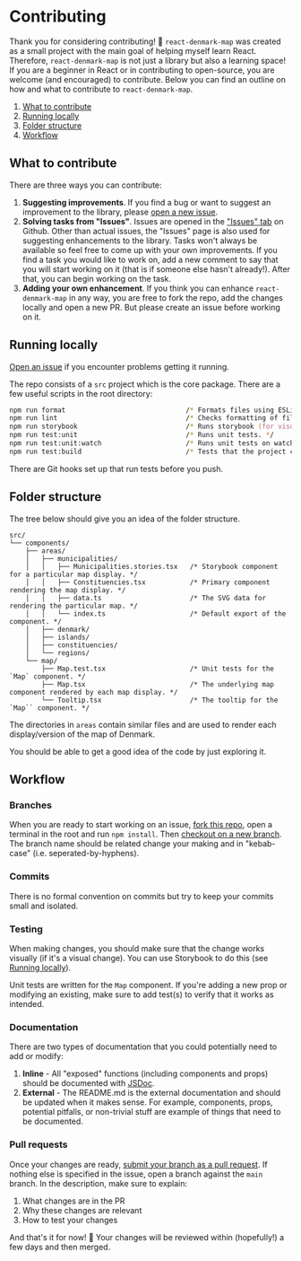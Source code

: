 # Contributing

Thank you for considering contributing! 🙌 `react-denmark-map` was created as a small project with the main goal of helping myself learn React. Therefore, `react-denmark-map` is not just a library but also a learning space! If you are a beginner in React or in contributing to open-source, you are welcome (and encouraged) to contribute. Below you can find an outline on how and what to contribute to `react-denmark-map`.

1. [What to contribute](#what-to-contribute)
2. [Running locally](#running-locally)
3. [Folder structure](#folder-structure)
4. [Workflow](#workflow)

## What to contribute

There are three ways you can contribute:

1. **Suggesting improvements**. If you find a bug or want to suggest an improvement to the library, please [open a new issue](https://github.com/MartinP460/react-denmark-map/issues/new).
2. **Solving tasks from "Issues"**. Issues are opened in the ["Issues" tab](https://github.com/MartinP460/react-denmark-map/issues) on Github. Other than actual issues, the "Issues" page is also used for suggesting enhancements to the library. Tasks won't always be available so feel free to come up with your own improvements. If you find a task you would like to work on, add a new comment to say that you will start working on it (that is if someone else hasn't already!). After that, you can begin working on the task.
3. **Adding your own enhancement**. If you think you can enhance `react-denmark-map` in any way, you are free to fork the repo, add the changes locally and open a new PR. But please create an issue before working on it.

## Running locally

[Open an issue](https://github.com/MartinP460/react-denmark-map/issues/new) if you encounter problems getting it running.

The repo consists of a `src` project which is the core package. There are a few useful scripts in the root directory:

```zsh
npm run format                              /* Formats files using ESLint. */
npm run lint                                /* Checks formatting of files using ESLint. */
npm run storybook                           /* Runs storybook (for visual testing). */
npm run test:unit                           /* Runs unit tests. */
npm run test:unit:watch                     /* Runs unit tests on watch mode. */
npm run test:build                          /* Tests that the project can build. */
```

There are Git hooks set up that run tests before you push.

## Folder structure

The tree below should give you an idea of the folder structure.

```
src/
└── components/
    ├── areas/
    │   ├── municipalities/
    │   │   ├── Municipalities.stories.tsx   /* Storybook component for a particular map display. */
    │   │   ├── Constituencies.tsx           /* Primary component rendering the map display. */
    │   │   ├── data.ts                      /* The SVG data for rendering the particular map. */
    │   │   └── index.ts                     /* Default export of the component. */
    │   ├── denmark/
    │   ├── islands/
    │   ├── constituencies/
    │   └── regions/
    └── map/
        ├── Map.test.tsx                     /* Unit tests for the `Map` component. */
        ├── Map.tsx                          /* The underlying map component rendered by each map display. */
        └── Tooltip.tsx                      /* The tooltip for the `Map`` component. */
```

The directories in `areas` contain similar files and are used to render each display/version of the map of Denmark.

You should be able to get a good idea of the code by just exploring it.

## Workflow

### Branches

When you are ready to start working on an issue, [fork this repo](https://docs.github.com/en/get-started/quickstart/fork-a-repo), open a terminal in the root and run `npm install`. Then [checkout on a new branch](https://docs.github.com/en/pull-requests/collaborating-with-pull-requests/proposing-changes-to-your-work-with-pull-requests/creating-and-deleting-branches-within-your-repository). The branch name should be related change your making and in "kebab-case" (i.e. seperated-by-hyphens).

### Commits

There is no formal convention on commits but try to keep your commits small and isolated.

### Testing

When making changes, you should make sure that the change works visually (if it's a visual change). You can use Storybook to do this (see [Running locally](#running-locally)).

Unit tests are written for the `Map` component. If you're adding a new prop or modifying an existing, make sure to add test(s) to verify that it works as intended.

### Documentation

There are two types of documentation that you could potentially need to add or modify:

1. **Inline** - All "exposed" functions (including components and props) should be documented with [JSDoc](https://jsdoc.app/about-getting-started).
2. **External** - The README.md is the external documentation and should be updated when it makes sense. For example, components, props, potential pitfalls, or non-trivial stuff are example of things that need to be documented.

### Pull requests

Once your changes are ready, [submit your branch as a pull request](https://docs.github.com/en/pull-requests/collaborating-with-pull-requests/proposing-changes-to-your-work-with-pull-requests/creating-a-pull-request-from-a-fork). If nothing else is specified in the issue, open a branch against the `main` branch. In the description, make sure to explain:

1. What changes are in the PR
2. Why these changes are relevant
3. How to test your changes

And that's it for now! 👏 Your changes will be reviewed within (hopefully!) a few days and then merged.
